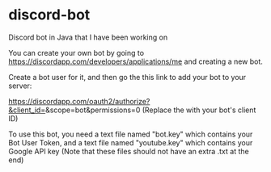 # discord-bot
Discord bot in Java that I have been working on

You can create your own bot by going to https://discordapp.com/developers/applications/me and creating a new bot.

Create a bot user for it, and then go the this link to add your bot to your server:

https://discordapp.com/oauth2/authorize?&client_id=<CLIENT-ID>&scope=bot&permissions=0
(Replace the <CLIENT-ID> with your bot's client ID)

To use this bot, you need a text file named "bot.key" which contains your Bot User Token, and a text file named "youtube.key" which contains your Google API key (Note that these files should not have an extra .txt at the end)

